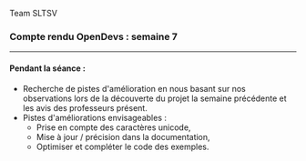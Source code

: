 Team SLTSV

### Compte rendu OpenDevs : semaine 7

---

#### Pendant la séance :
- Recherche de pistes d'amélioration en nous basant sur nos observations lors de la découverte du projet la semaine précédente et les avis des professeurs présent.
- Pistes d'améliorations envisageables :
	- Prise en compte des caractères unicode,
	- Mise à jour / précision dans la documentation,
	- Optimiser et compléter le code des exemples.
